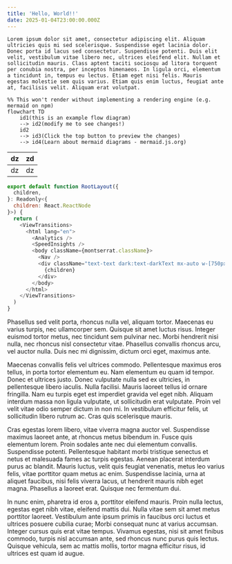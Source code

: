 ```yaml
---
title: 'Hello, World!!'
date: 2025-01-04T23:00:00.000Z
---
```


`Lorem ipsum dolor sit amet, consectetur adipiscing elit. Aliquam ultricies quis mi sed scelerisque. Suspendisse eget lacinia dolor. Donec porta id lacus sed consectetur. Suspendisse potenti. Duis elit velit, vestibulum vitae libero nec, ultrices eleifend elit. Nullam et sollicitudin mauris. Class aptent taciti sociosqu ad litora torquent per conubia nostra, per inceptos himenaeos. In ligula orci, elementum a tincidunt in, tempus eu lectus. Etiam eget nisi felis. Mauris egestas molestie sem quis varius. Etiam quis enim luctus, feugiat ante at, facilisis velit. Aliquam erat volutpat.`

```mermaid
%% This won't render without implementing a rendering engine (e.g. mermaid on npm)
flowchart TD
    id1(this is an example flow diagram) 
    --> id2(modify me to see changes!)
    id2 
    --> id3(Click the top button to preview the changes)
    --> id4(Learn about mermaid diagrams - mermaid.js.org)
```

| dz | zd |
| -- | -- |
| dz | dz |

```javascript
export default function RootLayout({
  children,
}: Readonly<{
  children: React.ReactNode
}>) {
  return (
    <ViewTransitions>
      <html lang="en">
        <Analytics />
        <SpeedInsights />
        <body className={montserrat.className}>
          <Nav />
          <div className="text-text dark:text-darkText mx-auto w-[750px] max-w-full px-5 pb-10 pt-28">
            {children}
          </div>
        </body>
      </html>
    </ViewTransitions>
  )
}
```

Phasellus sed velit porta, rhoncus nulla vel, aliquam tortor. Maecenas eu varius turpis, nec ullamcorper sem. Quisque sit amet luctus risus. Integer euismod tortor metus, nec tincidunt sem pulvinar nec. Morbi hendrerit nisi nulla, nec rhoncus nisl consectetur vitae. Phasellus convallis rhoncus arcu, vel auctor nulla. Duis nec mi dignissim, dictum orci eget, maximus ante.

Maecenas convallis felis vel ultrices commodo. Pellentesque maximus eros tellus, in porta tortor elementum eu. Nam elementum eu quam id tempor. Donec et ultrices justo. Donec vulputate nulla sed ex ultricies, in pellentesque libero iaculis. Nulla facilisi. Mauris laoreet tellus id ornare fringilla. Nam eu turpis eget est imperdiet gravida vel eget nibh. Aliquam interdum massa non ligula vulputate, ut sollicitudin erat vulputate. Proin vel velit vitae odio semper dictum in non mi. In vestibulum efficitur felis, ut sollicitudin libero rutrum ac. Cras quis scelerisque mauris.

Cras egestas lorem libero, vitae viverra magna auctor vel. Suspendisse maximus laoreet ante, at rhoncus metus bibendum in. Fusce quis elementum lorem. Proin sodales ante nec dui elementum convallis. Suspendisse potenti. Pellentesque habitant morbi tristique senectus et netus et malesuada fames ac turpis egestas. Aenean placerat interdum purus ac blandit. Mauris luctus, velit quis feugiat venenatis, metus leo varius felis, vitae porttitor quam metus ac enim. Suspendisse lacinia, urna at aliquet faucibus, nisi felis viverra lacus, ut hendrerit mauris nibh eget magna. Phasellus a laoreet erat. Quisque nec fermentum dui.

In nunc enim, pharetra id eros a, porttitor eleifend mauris. Proin nulla lectus, egestas eget nibh vitae, eleifend mattis dui. Nulla vitae sem sit amet metus porttitor laoreet. Vestibulum ante ipsum primis in faucibus orci luctus et ultrices posuere cubilia curae; Morbi consequat nunc at varius accumsan. Integer cursus quis erat vitae tempus. Vivamus egestas, nisi sit amet finibus commodo, turpis nisl accumsan ante, sed rhoncus nunc purus quis lectus. Quisque vehicula, sem ac mattis mollis, tortor magna efficitur risus, id ultrices est quam id augue.
